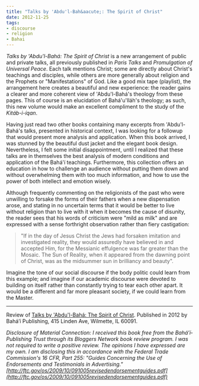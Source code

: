 ```yaml
---
title: "Talks by 'Abdu'l-Bah&aacute;: The Spirit of Christ"
date: 2012-11-25
tags:
- discourse
- religion
- Bahai
---
```


_Talks by 'Abdu'l-Bah&aacute;: The Spirit of Christ_ is a new arrangement of
public and private talks, all previously published in _Paris Talks_ and
_Promulgation of Universal Peace_. Each talk mentions Christ; some are directly
about Christ's teachings and disciples, while others are more generally about
religion and the Prophets or "Manifestations" of God. Like a good mix tape
(playlist), the arrangement here creates a beautiful and new experience: the
reader gains a clearer and more coherent view of 'Abdu'l-Bah&aacute;'s theology
from these pages. This of course is an elucidation of
Bah&aacute;'u'll&aacute;h's theology; as such, this new volume would make an
excellent compliment to the study of the _Kit&aacute;b-i-&iacute;qan_.

<!-- truncate -->

Having just read two other books containing many excerpts from
'Abdu'l-Bah&aacute;'s talks, presented in historical context, I was looking for
a followup that would present more analysis and application. When this book
arrived, I was stunned by the beautiful dust jacket and the elegant book design.
Nevertheless, I felt some initial disappointment, until I realized that these
talks are in themselves the best analysis of modern conditions and application
of the Bah&aacute;'&iacute;­ teachings. Furthermore, this collection offers an
education in how to challenge an audience without putting them down and without
overwhelming them with too much information, and how to use the power of both
intellect and emotion wisely.

Although frequently commenting on the religionists of the past who were
unwilling to forsake the forms of their fathers when a new dispensation arose,
and stating in no uncertain terms that it would be better to live without
religion than to live with it when it becomes the cause of disunity, the reader
sees that his words of criticism were "mild as milk" and are expressed with a
sense forthright observation rather than fiery castigation:

> "If in the day of Jesus Christ the Jews had forsaken imitation and
> investigated reality, they would assuredly have believed in and accepted Him,
> for the Messianic effulgence was far greater than the Mosaic. The Sun of
> Reality, when it appeared from the dawning point of Christ, was as the
> midsummer sun in brilliancy and beauty".

Imagine the tone of our social discourse if the body politic could learn from this example;
and imagine if our academic discourse were devoted to building on itself rather than constantly
trying to tear each other apart. It would be a different and far more pleasant society, if we
could learn from the Master.

---

Review of [Talks by
'Abdu'l-Bah&aacute;: The Spirit of Christ](https://www.bahaibookstore.com/Talks-by-Abdul-Baha-The-Spirit-of-Christ-P6817). Published in 2012 by Bah&aacute;&#8217;&iacute;­ Publishing, 415 Linden Ave, Wilmette, IL
60091.

_Disclosure of Material Connection: I received this book free from the
Bah&aacute;&#8217;&iacute;­ Publishing Trust through its Bloggers Network book
review program. I was not required to write a positive review. The opinions I
have expressed are my own. I am disclosing this in accordance with the Federal
Trade Commission's 16 CFR, Part 255: "Guides Concerning the Use of Endorsements
and Testimonials in Advertising."
[http://ftc.gov/os/2009/10/091005revisedendorsementguides.pdf](http://ftc.gov/os/2009/10/091005revisedendorsementguides.pdf)_
